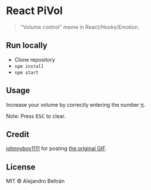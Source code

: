 # React PiVol

> "Volume control" meme in React/Hooks/Emotion.

## Run locally

* Clone repository
* `npm install`
* `npm start`

## Usage

Increase your volume by correctly entering the number <abbr title="Pi">π</abbr>.

Note: Press <kbd>ESC</kbd> to clear.

## Credit

[johnnyboy1111](https://www.reddit.com/user/johnnyboy1111/) for posting [the original GIF](https://www.reddit.com/r/ProgrammerHumor/comments/6gknr1/pivol_the_next_generation_of_volume_sliders/).

## License

MIT © Alejandro Beltrán
